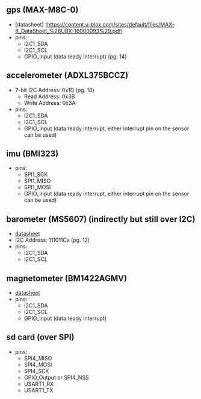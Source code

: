## gps (MAX-M8C-0)
- [datasheet] (https://content.u-blox.com/sites/default/files/MAX-8_DataSheet_%28UBX-16000093%29.pdf)
- pins:
  - I2C1_SDA
  - I2C1_SCL
  - GPIO_Input (data ready interrupt) (pg. 14)

## accelerometer (ADXL375BCCZ)
- 7-bit I2C Address: 0x1D (pg. 18)
  - Read Address: 0x3B
  - Write Address: 0x3A
- pins:
  - I2C1_SDA
  - I2C1_SCL
  - GPIO_Input (data ready interrupt, either interrupt pin on the sensor can be used)

## imu (BMI323)
- pins:
  - SPI1_SCK
  - SPI1_MISO
  - SPI1_MOSI
  - GPIO_Input (data ready interrupt, either interrupt pin on the sensor can be used)

## barometer (MS5607) (indirectly but still over I2C)
- [datasheet](https://www.te.com/commerce/DocumentDelivery/DDEController?Action=showdoc&DocId=Data+Sheet%7FMS5607-02BA03%7FB4%7Fpdf%7FEnglish%7FENG_DS_MS5607-02BA03_B4.pdf%7FMS560702BA03-50)
- I2C Address: 111011Cx (pg. 12) 
- pins:
  - I2C1_SDA
  - I2C1_SCL

## magnetometer (BM1422AGMV)
- [datasheet](https://fscdn.rohm.com/en/products/databook/datasheet/ic/sensor/geomagnetic/bm1422agmv-e.pdf)
- pins:
  - I2C1_SDA
  - I2C1_SCL
  - GPIO_Input (data ready interrupt)

## sd card (over SPI)
- pins:
  - SPI4_MISO
  - SPI4_MOSI
  - SPI4_SCK
  - GPIO_Output or SPI4_NSS
  - USART1_RX
  - USART1_TX
